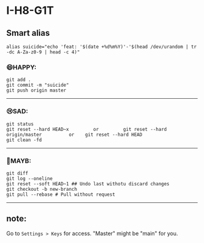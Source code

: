 # I-H8-G1T

## Smart alias

`alias suicide="echo 'feat: '$(date +%d%m%Y)'-'$(head /dev/urandom | tr -dc A-Za-z0-9 | head -c 4)"`

### 😄HAPPY:

```
git add .
git commit -m "suicide" 
git push origin master
```
---
### 😢SAD:
```
git status
git reset --hard HEAD~x         or         git reset --hard origin/master          or    git reset --hard HEAD
git clean -fd
```
---
### 🫤MAYB:
```
git diff
git log --oneline
git reset --soft HEAD~1 ## Undo last withotu discard changes
git checkout -b new-branch 
git pull --rebase # Pull without request
```
---

## note:

Go to `Settings > Keys` for access.
"Master" might be "main" for you.
